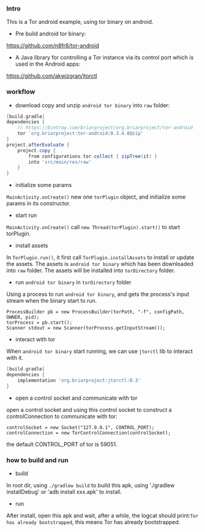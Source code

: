 ### Intro

This is a Tor android example, using tor binary on android.

* Pre build android tor binary: 

https://github.com/n8fr8/tor-android

* A Java library for controlling a Tor instance via its control port which is used in the Android apps:

https://github.com/akwizgran/jtorctl 

### workflow

* download copy and unzip `android tor binary` into `raw` folder:

```groovy
[build.gradle]
dependencies {
    // https://bintray.com/briarproject/org.briarproject/tor-android
    tor 'org.briarproject:tor-android:0.3.4.8@zip'
}
project.afterEvaluate {
    project.copy {
        from configurations.tor.collect { zipTree(it) }
        into 'src/main/res/raw'
    }
}
```

* initialize some params

`MainActivity.onCreate()` new one `torPlugin` object, and initialize some params in its constructor.

* start run

`MainActivity.onCreate()` call `new Thread(torPlugin).start()` to start torPlugin.

* install assets

In `TorPlugin.run()`, it first call `TorPlugin.installAssets` to install or update the assets.
The assets is `android tor binary` which has been downloaded into `raw` folder.
The assets will be installed into `torDirectory` folder.

* run `android tor binary` in `torDirectory` folder

Using a process to run `android tor binary`, and gets the process's input stream when the binary start to run.
```android
ProcessBuilder pb = new ProcessBuilder(torPath, "-f", configPath, OWNER, pid);
torProcess = pb.start();
Scanner stdout = new Scanner(torProcess.getInputStream());
```

* interact with tor

When `android tor binary` start running, we can use `jtorctl` lib to interact with it.
```groovy
[build.gradle]
dependencies {
    implementation 'org.briarproject:jtorctl:0.3'
}
```

* open a control socket and communicate with tor

open a control socket and using this control socket to construct a controlConnection to communicate with tor:
```android
controlSocket = new Socket("127.0.0.1", CONTROL_PORT);
controlConnection = new TorControlConnection(controlSocket);
```
the default CONTROL_PORT of tor is 59051.

### how to build and run

* build

In root dir, using `./gradlew build` to build this apk, using './gradlew installDebug' or 'adb install xxx.apk' to install.

* run

After install, open this apk and wait, after a while, the logcat should print:`Tor has already bootstrapped`, this means Tor has already bootstrapped.


